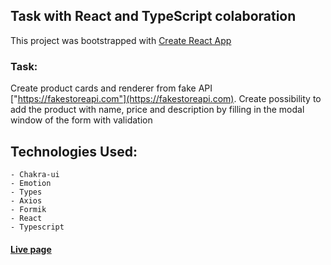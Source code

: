 ## Task with React and TypeScript colaboration

This project was bootstrapped with [Create React App](https://github.com/facebook/create-react-app)

### Task: 

Create product cards and renderer from fake API ["https://fakestoreapi.com"](https://fakestoreapi.com).
Create possibility to add the product  with name, price and description by filling in the modal window of the form with validation

## Technologies Used:

    - Chakra-ui
    - Emotion
    - Types
    - Axios
    - Formik
    - React
    - Typescript

#### [Live page](https://khavrat.github.io/type-script-react-task/)




